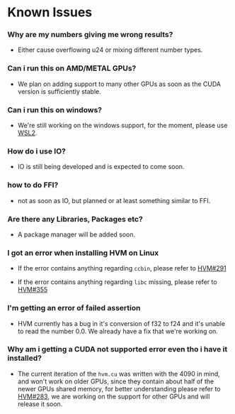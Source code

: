 # Known Issues

### Why are my numbers giving me wrong results?
- Either cause overflowing u24 or mixing different number types.

### Can i run this on AMD/METAL GPUs?
- We plan on adding support to many other GPUs as soon as the CUDA version is sufficiently stable.


### Can i run this on windows?
- We're still working on the windows support, for the moment, please use [WSL2](https://learn.microsoft.com/en-us/windows/wsl/install). 

### How do i use IO?
- IO is still being developed and is expected to come soon.

### how to do FFI?
- not as soon as IO, but planned or at least something similar to FFI.

### Are there any Libraries, Packages etc?
- A package manager will be added soon.

### I got an error when installing HVM on Linux
- If the error contains anything regarding `ccbin`, please refer to [HVM#291](https://github.com/HigherOrderCO/HVM/issues/291)

- If the error contains anything regarding `libc` missing, please refer to [HVM#355](https://github.com/HigherOrderCO/Bend/issues/355)

### I'm getting an error of failed assertion
- HVM currently has a bug in it's conversion of f32 to f24 and it's unable to read the number 0.0. We already have a fix that we're working on.

### Why am i getting a CUDA not supported error even tho i have it installed?
- The current iteration of the `hvm.cu` was written with the 4090 in mind, and won't work on older GPUs, since they contain about half of the newer GPUs shared memory, for better understanding please refer to [HVM#283](https://github.com/HigherOrderCO/HVM/issues/283), we are working on the support for other GPUs and will release it soon.
